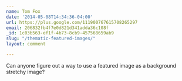 ```yaml
---
name: Tom Fox
date: '2014-05-08T14:34:36-04:00'
url: https://plus.google.com/111900767615708265297
email: 206832fb4f7e0d821d341adda36c108f
_id: 1c03b563-ef1f-4b73-8cb9-457568659ab9
slug: "/thematic-featured-images/"
layout: comment

---
```


Can anyone figure out a way to use a featured image as a background stretchy image?
